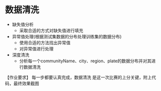 # 数据清洗




* 缺失值分析
    * 采取合适的方式对缺失值进行填充
* 异常值处理(根据测试集数据的分布处理训练集的数据分布)
    * 使用合适的方法找出异常值
    * 对异常值进行处理
* 深度清洗
    * 分析每一个communityName、city、region、plate的数据分布并对其进行数据清洗

【作业要求】
每一步都要认真完成，数据清洗 是这一次比赛的上分关键，附上代码，最终效果截图


